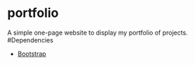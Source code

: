 # portfolio
A simple one-page website to display my portfolio of projects.
#Dependencies
- [Bootstrap](http://getbootstrap.com/)
